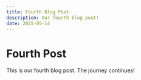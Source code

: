 ```yaml
---
title: Fourth Blog Post
description: Our fourth blog post!
date: 2025-05-14
---
```


# Fourth Post

This is our fourth blog post. The journey continues!
